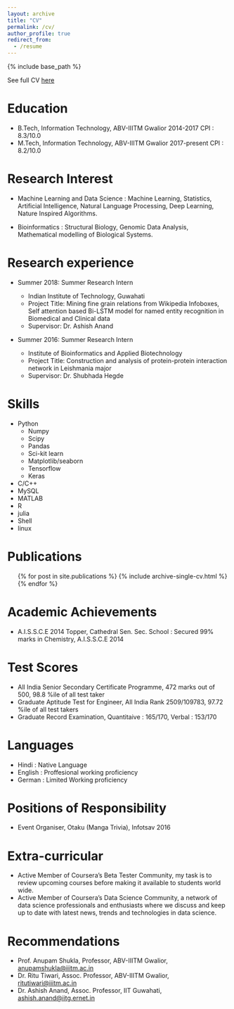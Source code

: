 ```yaml
---
layout: archive
title: "CV"
permalink: /cv/
author_profile: true
redirect_from:
  - /resume
---
```


{% include base_path %}

See full CV [here](https://github.com/sidsriv/sidsriv.github.io/_pages/curriculum-vitae.pdf)

Education
======
* B.Tech, Information Technology, ABV-IIITM Gwalior 2014-2017 CPI : 8.3/10.0
* M.Tech, Information Technology, ABV-IIITM Gwalior 2017-present CPI : 8.2/10.0

Research Interest
======
* Machine Learning and Data Science : Machine Learning, Statistics, Artificial Intelligence, Natural Language Processing,
Deep Learning, Nature Inspired Algorithms.

* Bioinformatics : Structural Biology, Genomic Data Analysis, Mathematical modelling of Biological Systems.

Research experience
======
* Summer 2018: Summer Research Intern
  * Indian Institute of Technology, Guwahati
  * Project Title: Mining fine grain relations from Wikipedia Infoboxes, Self attention based Bi-LSTM model for named entity recognition in Biomedical and Clinical data
  * Supervisor: Dr. Ashish Anand

* Summer 2016: Summer Research Intern
  * Institute of Bioinformatics and Applied Biotechnology
  * Project Title: Construction and analysis of protein-protein 
interaction network in Leishmania major 
  * Supervisor: Dr. Shubhada Hegde
  
Skills
======
* Python
  * Numpy
  * Scipy
  * Pandas
  * Sci-kit learn
  * Matplotlib/seaborn
  * Tensorflow
  * Keras
* C/C++
* MySQL
* MATLAB
* R
* julia
* Shell
* linux

Publications
======
  <ul>{% for post in site.publications %}
    {% include archive-single-cv.html %}
  {% endfor %}</ul>
 
Academic Achievements
======
* A.I.S.S.C.E 2014 Topper, Cathedral Sen. Sec. School : Secured 99% marks in Chemistry, A.I.S.S.C.E 2014

Test Scores
======
* All India Senior Secondary Certificate Programme, 472 marks out of 500, 98.8 %ile of all test taker
* Graduate Aptitude Test for Engineer, All India Rank 2509/109783, 97.72 %ile of all test takers
* Graduate Record Examination, Quantitaive : 165/170, Verbal : 153/170

Languages
======
* Hindi : Native Language
* English : Proffesional working proficiency
* German : Limited Working proficiency

Positions of Responsibility
======
* Event Organiser, Otaku (Manga Trivia), Infotsav 2016

Extra-curricular
======
* Active Member of Coursera’s Beta Tester Community, my task is to review upcoming courses
before making it available to students world wide.
* Active Member of Coursera’s Data Science Community, a network of data science professionals
and enthusiasts where we discuss and keep up to date with latest news, trends and technologies
in data science.

Recommendations
======
* Prof. Anupam Shukla, Professor, ABV-IIITM Gwalior, anupamshukla@iiitm.ac.in
* Dr. Ritu Tiwari, Assoc. Professor, ABV-IIITM Gwalior, ritutiwari@iiitm.ac.in
* Dr. Ashish Anand, Assoc. Professor, IIT Guwahati, ashish.anand@iitg.ernet.in
